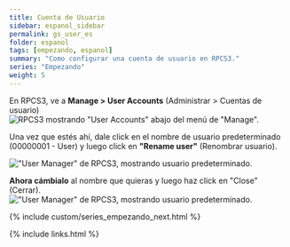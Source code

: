 ```yaml
---
title: Cuenta de Usuario
sidebar: espanol_sidebar
permalink: gs_user_es
folder: espanol
tags: [empezando, espanol]
summary: "Como configurar una cuenta de usuario en RPCS3."
series: "Empezando"
weight: 5
---
```


En RPCS3, ve a **Manage > User Accounts** (Administrar > Cuentas de usuario)  
![RPCS3 mostrando "User Accounts" abajo del menú de "Manage".](https://carlmylo.github.io/docu-rpcs3/images/conf/rpcs3user.png "RPCS3: User Accounts")

Una vez que estés ahí, dale click en el nombre de usuario predeterminado (00000001 - User) y luego click en **"Rename user"** (Renombrar usuario).

!["User Manager" de RPCS3, mostrando usuario predeterminado.](https://carlmylo.github.io/docu-rpcs3/images/conf/rpcs3rename.png "RPCS3: User Accounts")

**Ahora cámbialo** al nombre que quieras y luego haz click en "Close" (Cerrar).  
!["User Manager" de RPCS3, mostrando usuario predeterminado.](https://carlmylo.github.io/docu-rpcs3/images/conf/rpcs3namepanel.png "RPCS3: Rename User")

{% include custom/series_empezando_next.html %}

{% include links.html %}